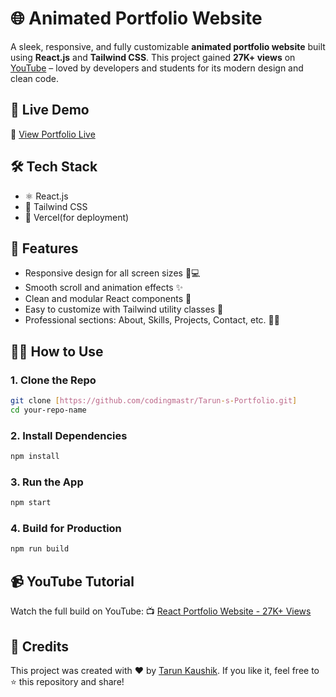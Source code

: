 # 🌐 Animated Portfolio Website

A sleek, responsive, and fully customizable **animated portfolio website** built using **React.js** and **Tailwind CSS**. This project gained **27K+ views** on [YouTube]([https://youtube.com/your-video-link](https://youtu.be/ypSc8HEurGQ?si=yI3GJCye3sAKoemW)) – loved by developers and students for its modern design and clean code.

## 🚀 Live Demo

🔗 [View Portfolio Live](https://tejas-shirsath.vercel.app/)

## 🛠️ Tech Stack

- ⚛️ React.js
- 🎨 Tailwind CSS
- 💾 Vercel(for deployment)

## 📁 Features

- Responsive design for all screen sizes 📱💻
- Smooth scroll and animation effects ✨
- Clean and modular React components 🧩
- Easy to customize with Tailwind utility classes 🎯
- Professional sections: About, Skills, Projects, Contact, etc. 👨‍💻


## 🧑‍💻 How to Use

### 1. Clone the Repo

```bash
git clone [https://github.com/codingmastr/Tarun-s-Portfolio.git]
cd your-repo-name
````

### 2. Install Dependencies

```bash
npm install
```

### 3. Run the App

```bash
npm start
```

### 4. Build for Production

```bash
npm run build
```

## 📹 YouTube Tutorial

Watch the full build on YouTube:
📺 [React Portfolio Website - 27K+ Views](https://youtu.be/ypSc8HEurGQ?si=winjJhc9qzNrCqLD)

## 🌟 Credits

This project was created with ❤️ by [Tarun Kaushik](https://tarunkaushik.vercel.app/).
If you like it, feel free to ⭐ this repository and share!
